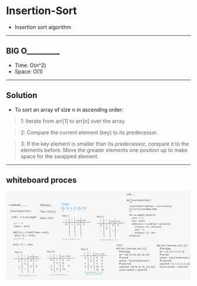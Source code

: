 # Insertion-Sort

* Insertion sort algorithm

---

## BIG O_________

- Time: O(n^2)
- Space: O(1)

---

## Solution

- To sort an array of size n in ascending order:
> 1: Iterate from arr[1] to arr[n] over the array.

> 2: Compare the current element (key) to its predecessor.

> 3: If the key element is smaller than its predecessor, compare it to the elements before. Move the greater elements one position up to make space for the swapped element.

---

## whiteboard proces

![](InsertionSort.png)
